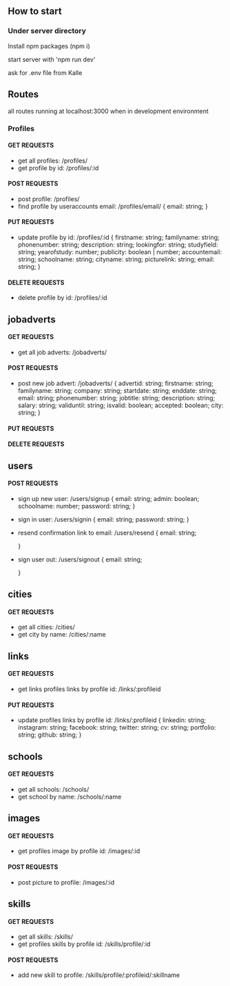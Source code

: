 ## How to start

### Under server directory

Install npm packages (npm i)

start server with 'npm run dev'

ask for .env file from Kalle

## Routes

all routes running at localhost:3000 when in development environment

### Profiles

#### GET REQUESTS

- get all profiles: /profiles/
- get profile by id: /profiles/:id

#### POST REQUESTS

- post profile: /profiles/
- find profile by useraccounts email: /profiles/email/
  {
  email: string;
  }

#### PUT REQUESTS

- update profile by id: /profiles/:id
  {
  firstname: string;
  familyname: string;
  phonenumber: string;
  description: string;
  lookingfor: string;
  studyfield: string;
  yearofstudy: number;
  publicity: boolean | number;
  accountemail: string;
  schoolname: string;
  cityname: string;
  picturelink: string;
  email: string;
  }

#### DELETE REQUESTS

- delete profile by id: /profiles/:id

## jobadverts

#### GET REQUESTS

- get all job adverts: /jobadverts/

#### POST REQUESTS

- post new job advert: /jobadverts/
  {
  advertid: string;
  firstname: string;
  familyname: string;
  company: string;
  startdate: string;
  enddate: string;
  email: string;
  phonenumber: string;
  jobtitle: string;
  description: string;
  salary: string;
  validuntil: string;
  isvalid: boolean;
  accepted: boolean;
  city: string;
  }

#### PUT REQUESTS

#### DELETE REQUESTS

## users

#### POST REQUESTS

- sign up new user: /users/signup
  {
  email: string;
  admin: boolean;
  schoolname: number;
  password: string;
  }
- sign in user: /users/signin
  {
  email: string;
  password: string;
  }
- resend confirmation link to email: /users/resend
  {
  email: string;

  }

- sign user out: /users/signout
  {
  email: string;

  }

## cities

#### GET REQUESTS

- get all cities: /cities/
- get city by name: /cities/:name

## links

#### GET REQUESTS

- get links profiles links by profile id: /links/:profileid

#### PUT REQUESTS

- update profiles links by profile id: /links/:profileid
  {
  linkedin: string;
  instagram: string;
  facebook: string;
  twitter: string;
  cv: string;
  portfolio: string;
  github: string;
  }

## schools

#### GET REQUESTS

- get all schools: /schools/
- get school by name: /schools/:name

## images

#### GET REQUESTS

- get profiles image by profile id: /images/:id

#### POST REQUESTS

- post picture to profile: /images/:id

## skills

#### GET REQUESTS

- get all skills: /skills/
- get profiles skills by profile id: /skills/profile/:id

#### POST REQUESTS

- add new skill to profile: /skills/profile/:profileid/:skillname

